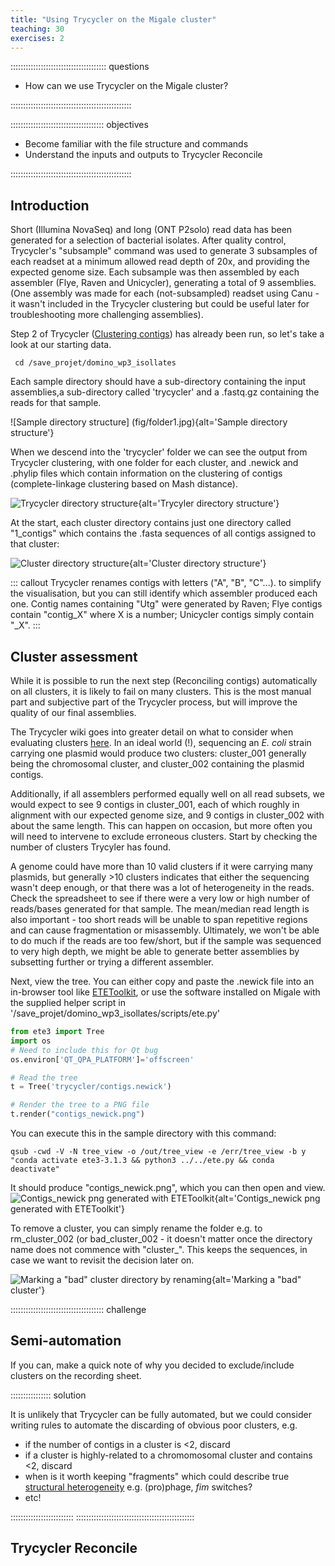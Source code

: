 ```yaml
---
title: "Using Trycycler on the Migale cluster"
teaching: 30
exercises: 2
---
```


:::::::::::::::::::::::::::::::::::::: questions 

- How can we use Trycycler on the Migale cluster?

::::::::::::::::::::::::::::::::::::::::::::::::

::::::::::::::::::::::::::::::::::::: objectives

- Become familiar with the file structure and commands
- Understand the inputs and outputs to Trycycler Reconcile

::::::::::::::::::::::::::::::::::::::::::::::::

## Introduction

Short (Illumina NovaSeq) and long (ONT P2solo) read data has been generated for a selection of bacterial isolates. After quality control, Trycycler's "subsample" command was used to generate 3 subsamples of each readset at a minimum allowed read depth of 20x, and providing the expected genome size. Each subsample was then assembled by each assembler (Flye, Raven and Unicycler), generating a total of 9 assemblies. (One assembly was made for each (not-subsampled) readset using Canu - it wasn't included in the Trycycler clustering but could be useful later for troubleshooting more challenging assemblies).

Step 2 of Trycycler ([Clustering contigs](https://github.com/rrwick/Trycycler/wiki/Clustering-contigs)) has already been run, so let's take a look at our starting data.

```
 cd /save_projet/domino_wp3_isollates
```
Each sample directory should have a sub-directory containing the input assemblies,a sub-directory called 'trycycler' and a .fastq.gz containing the reads for that sample.

![Sample directory structure] (fig/folder1.jpg){alt='Sample directory structure'}

When we descend into the 'trycycler' folder we can see the output from Trycycler clustering, with one folder for each cluster, and .newick and .phylip files which contain information on the clustering of contigs (complete-linkage clustering based on Mash distance).

![Trycycler directory structure](fig/folder2.jpg){alt='Trycyler directory structure'}

At the start, each cluster directory contains just one directory called "1_contigs" which contains the .fasta sequences of all contigs assigned to that cluster:

![Cluster directory structure](fig/folder3.jpg){alt='Cluster directory structure'}

::: callout
Trycycler renames contigs with letters ("A", "B", "C"...). to simplify the visualisation, but you can still identify which assembler produced each one. Contig names containing "Utg" were generated by Raven; Flye contigs contain "contig_X" where X is a number; Unicycler contigs simply contain "_X". 
:::

## Cluster assessment

While it is possible to run the next step (Reconciling contigs) automatically on all clusters, it is likely to fail on many clusters. This is the most manual part and subjective part of the Trycycler process, but will improve the quality of our final assemblies. 

The Trycycler wiki goes into greater detail on what to consider when evaluating clusters [here](https://github.com/rrwick/Trycycler/wiki/Clustering-contigs#choose-your-clusters). In an ideal world (!), sequencing an *E. coli* strain carrying one plasmid would produce two clusters: cluster_001 generally being the chromosomal cluster, and cluster_002 containing the plasmid contigs. 

Additionally, if all assemblers performed equally well on all read subsets, we would expect to see 9 contigs in cluster_001, each of which roughly in alignment with our expected genome size, and 9 contigs in cluster_002 with about the same length. This can happen on occasion, but more often you will need to intervene to exclude erroneous clusters. Start by checking the number of clusters Trycyler has found. 

A genome could have more than 10 valid clusters if it were carrying many plasmids, but generally >10 clusters indicates that either the sequencing wasn't deep enough, or that there was a lot of heterogeneity in the reads. Check the spreadsheet to see if there were a very low or high number of reads/bases generated for that sample. The mean/median read length is also important - too short reads will be unable to span repetitive regions and can cause fragmentation or misassembly. Ultimately, we won't be able to do much if the reads are too few/short, but if the sample was sequenced to very high depth, we might be able to generate better assemblies by subsetting further or trying a different assembler.

Next, view the tree. You can either copy and paste the .newick file into an in-browser tool like [ETEToolkit](http://etetoolkit.org/treeview/), or use the software installed on Migale with the supplied helper script in '/save_projet/domino_wp3_isollates/scripts/ete.py'
```python
from ete3 import Tree
import os
# Need to include this for Qt bug
os.environ['QT_QPA_PLATFORM']='offscreen'

# Read the tree
t = Tree('trycycler/contigs.newick')

# Render the tree to a PNG file
t.render("contigs_newick.png")
```
You can execute this in the sample directory with this command:
```
qsub -cwd -V -N tree_view -o /out/tree_view -e /err/tree_view -b y "conda activate ete3-3.1.3 && python3 ../../ete.py && conda deactivate"
```
It should produce "contigs_newick.png", which you can then open and view. 
![Contigs_newick png generated with ETEToolkit](fig/contigs_newick.png){alt='Contigs_newick png generated with ETEToolkit'}

To remove a cluster, you can simply rename the folder e.g. to rm_cluster_002 (or bad_cluster_002 - it doesn't matter once the directory name does not commence with "cluster_". This keeps the sequences, in case we want to revisit the decision later on.

![Marking a "bad" cluster directory by renaming](fig/folder4.jpg){alt='Marking a "bad" cluster'}

::::::::::::::::::::::::::::::::::::: challenge

## Semi-automation

If you can, make a quick note of why you decided to exclude/include clusters on the recording sheet.

:::::::::::::::: solution

It is unlikely that Trycycler can be fully automated, but we could consider writing rules to automate the discarding of obvious poor clusters, e.g.

* if the number of contigs in a cluster is <2, discard
* if a cluster is highly-related to a chromomosomal cluster and contains <2, discard
* when is it worth keeping "fragments" which could describe true [structural heterogeneity](https://www.ncbi.nlm.nih.gov/pmc/articles/PMC9980784/) e.g. (pro)phage, *fim* switches?
* etc!

:::::::::::::::::::::::::
:::::::::::::::::::::::::::::::::::::::::::::::

## Trycycler Reconcile



[r-markdown]: https://rmarkdown.rstudio.com/
